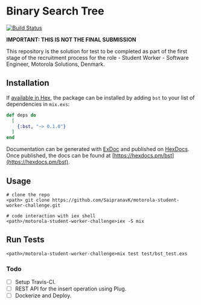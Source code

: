 # Binary Search Tree
[![Build Status](https://travis-ci.com/SaipranavK/motorola-student-worker-challenge.svg?token=yuqgzcJWYEqqx9oxnxVc&branch=master)](https://travis-ci.com/github/SaipranavK/motorola-student-worker-challenge)

<b>IMPORTANT: THIS IS NOT THE FINAL SUBMISSION</b>

This repository is the solution for test to be completed as part of the first stage of the recruitment process for the role - Student Worker - Software Engineer, Motorola Solutions, Denmark.

## Installation

If [available in Hex](https://hex.pm/docs/publish), the package can be installed
by adding `bst` to your list of dependencies in `mix.exs`:

```elixir
def deps do
  [
    {:bst, "~> 0.1.0"}
  ]
end
```

Documentation can be generated with [ExDoc](https://github.com/elixir-lang/ex_doc)
and published on [HexDocs](https://hexdocs.pm). Once published, the docs can
be found at [https://hexdocs.pm/bst](https://hexdocs.pm/bst).


## Usage

```
# clone the repo
<path> git clone https://github.com/SaipranavK/motorola-student-worker-challenge.git

# code interaction with iex shell
<path>/motorola-student-worker-challenge>iex -S mix 
```

## Run Tests

```
<path>/motorola-student-worker-challenge>mix test test/bst_test.exs
```

### Todo
- [ ] Setup Travis-CI.
- [ ] REST API for the insert operation using Plug.
- [ ] Dockerize and Deploy.
